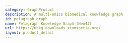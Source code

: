 ```yaml
---
category: GraphProduct
description: A multi-omics biomedical knowledge graph
id: petagraph.graph
name: Petagraph Knowledge Graph (Neo4J)
url: https://ubkg-downloads.xconsortia.org/
layout: product_detail
---
```

